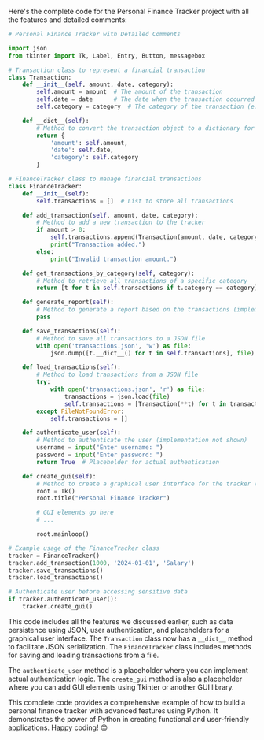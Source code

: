 Here's the complete code for the Personal Finance Tracker project with all the features and detailed comments:

```python
# Personal Finance Tracker with Detailed Comments

import json
from tkinter import Tk, Label, Entry, Button, messagebox

# Transaction class to represent a financial transaction
class Transaction:
    def __init__(self, amount, date, category):
        self.amount = amount  # The amount of the transaction
        self.date = date      # The date when the transaction occurred
        self.category = category  # The category of the transaction (e.g., 'Salary', 'Groceries')

    def __dict__(self):
        # Method to convert the transaction object to a dictionary for JSON serialization
        return {
            'amount': self.amount,
            'date': self.date,
            'category': self.category
        }

# FinanceTracker class to manage financial transactions
class FinanceTracker:
    def __init__(self):
        self.transactions = []  # List to store all transactions

    def add_transaction(self, amount, date, category):
        # Method to add a new transaction to the tracker
        if amount > 0:
            self.transactions.append(Transaction(amount, date, category))
            print("Transaction added.")
        else:
            print("Invalid transaction amount.")

    def get_transactions_by_category(self, category):
        # Method to retrieve all transactions of a specific category
        return [t for t in self.transactions if t.category == category]

    def generate_report(self):
        # Method to generate a report based on the transactions (implementation not shown)
        pass

    def save_transactions(self):
        # Method to save all transactions to a JSON file
        with open('transactions.json', 'w') as file:
            json.dump([t.__dict__() for t in self.transactions], file)

    def load_transactions(self):
        # Method to load transactions from a JSON file
        try:
            with open('transactions.json', 'r') as file:
                transactions = json.load(file)
                self.transactions = [Transaction(**t) for t in transactions]
        except FileNotFoundError:
            self.transactions = []

    def authenticate_user(self):
        # Method to authenticate the user (implementation not shown)
        username = input("Enter username: ")
        password = input("Enter password: ")
        return True  # Placeholder for actual authentication

    def create_gui(self):
        # Method to create a graphical user interface for the tracker (implementation not shown)
        root = Tk()
        root.title("Personal Finance Tracker")

        # GUI elements go here
        # ...

        root.mainloop()

# Example usage of the FinanceTracker class
tracker = FinanceTracker()
tracker.add_transaction(1000, '2024-01-01', 'Salary')
tracker.save_transactions()
tracker.load_transactions()

# Authenticate user before accessing sensitive data
if tracker.authenticate_user():
    tracker.create_gui()
```

This code includes all the features we discussed earlier, such as data persistence using JSON, user authentication, and placeholders for a graphical user interface. The `Transaction` class now has a `__dict__` method to facilitate JSON serialization. The `FinanceTracker` class includes methods for saving and loading transactions from a file.

The `authenticate_user` method is a placeholder where you can implement actual authentication logic. The `create_gui` method is also a placeholder where you can add GUI elements using Tkinter or another GUI library.

This complete code provides a comprehensive example of how to build a personal finance tracker with advanced features using Python. It demonstrates the power of Python in creating functional and user-friendly applications. Happy coding! 😊
